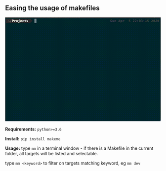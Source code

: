 ## Easing the usage of makefiles
[![Demo](https://github.com/OakNinja/MakeMe/raw/master/docs/demo.gif)](https://github.com/OakNinja/MakeMe/raw/master/docs/demo.gif)

**Requirements:**
`python>=3.6`

**Install:**
`pip install makeme`

**Usage:**
type `mm` in a terminal window - if there is a Makefile in the current folder, all targets will be listed and selectable.

type `mm <keyword>` to filter on targets matching keyword, eg `mm dev`


